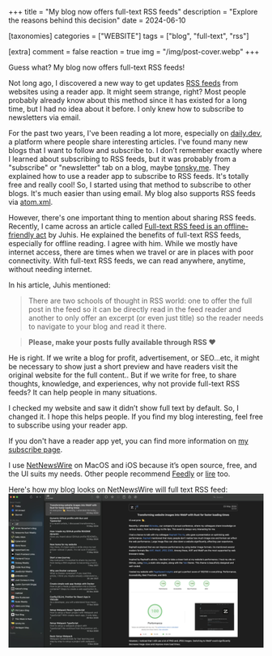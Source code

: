 +++
title = "My blog now offers full-text RSS feeds"
description = "Explore the reasons behind this decision"
date = 2024-06-10

[taxonomies]
categories = ["WEBSITE"]
tags = ["blog", "full-text", "rss"]

[extra]
comment = false
reaction = true
img = "/img/post-cover.webp"
+++

Guess what? My blog now offers full-text RSS feeds!

Not long ago, I discovered a new way to get updates [RSS feeds](https://aboutfeeds.com/) from websites using a reader app. It might seem strange, right? Most people probably already know about this method since it has existed for a long time, but I had no idea about it before. I only knew how to subscribe to newsletters via email. 

For the past two years, I've been reading a lot more, especially on [daily.dev](https://daily.dev), a platform where people share interesting articles. I've found many new blogs that I want to follow and subscribe to. I don’t remember exactly where I learned about subscribing to RSS feeds, but it was probably from a "subscribe" or "newsletter" tab on a blog, maybe [tonsky.me](https://tonsky.me). They explained how to use a reader app to subscribe to RSS feeds. It's totally free and really cool! So, I started using that method to subscribe to other blogs. It's much easier than using email. My blog also supports RSS feeds via [atom.xml](https://tduyng.github.io/atom.xml).

However, there's one important thing to mention about sharing RSS feeds. Recently, I came across an article called [Full-text RSS feed is an offline-friendly act](https://hamatti.org/posts/full-text-rss-feed-is-offline-friendly-act/) by Juhis. He explained the benefits of full-text RSS feeds, especially for offline reading. I agree with him. While we mostly have internet access, there are times when we travel or are in places with poor connectivity. With full-text RSS feeds, we can read anywhere, anytime, without needing internet.

In his article, Juhis mentioned:

>There are two schools of thought in RSS world: one to offer the full post in the feed so it can be directly read in the feed reader and another to only offer an excerpt (or even just title) so the reader needs to navigate to your blog and read it there.

>**Please, make your posts fully available through RSS ❤️**

He is right. If we write a blog for profit, advertisement, or SEO...etc, it might be necessary to show just a short preview and have readers visit the original website for the full content.. But if we write for free, to share thoughts, knowledge, and experiences, why not provide full-text RSS feeds? It can help people in many situations.

I checked my website and saw it didn’t show full text by default. So, I changed it. I hope this helps people. If you find my blog interesting, feel free to subscribe using your reader app.

If you don't have a reader app yet, you can find more information on [my subscribe page](https://tduyng.github.io/subscribe).

I use [NetNewsWire](https://github.com/Ranchero-Software/NetNewsWire) on MacOS and iOS because it’s open source, free, and the UI suits my needs. Other people recommend [Feedly](https://feedly.com/i/discover) or [lire](https://www.lireapp.com/) too.

Here's how my blog looks on NetNewsWire will full text RSS feed:
<img src="/img/feed.webp" alt="My blog on NetNewswire" loading="lazy">